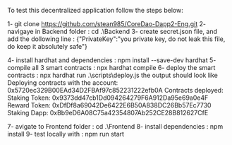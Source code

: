 To test this decentralized application follow the steps below:

1- git clone https://github.com/stean985/CoreDao-Dapp2-Eng.git
2- navigaye in Backend folder : cd .\Backend
3- create secret.json file, and add the dollowing line :
{"PrivateKey":"you private key, do not leak this file, do keep it absolutely safe"}


4- install hardhat and dependencies : npm install --save-dev hardhat
5- compile all 3 smart contracts : npx hardhat compile
6- deploy the smart contracts : npx hardhat run .\scripts\deploy.js
the output should look like 
Deploying contracts with the account: 0x5720ec329B00EAd34D2FBAf97c852231222efb0A
Contracts deployed:
Staking Token: 0x9373dd47cb1Dd094264279F6A912Da95e69a0e4F
Reward Token: 0xDfDf8a69042De6422E6B50A838DC26Bb57Ec7730
Staking Dapp: 0xBb9eD6A08C75a42354807Ab252CE28B812627CfE


7- avigate to Frontend folder : cd .\Frontend
8- install dependencies : npm install
9- test locally with : npm run start
